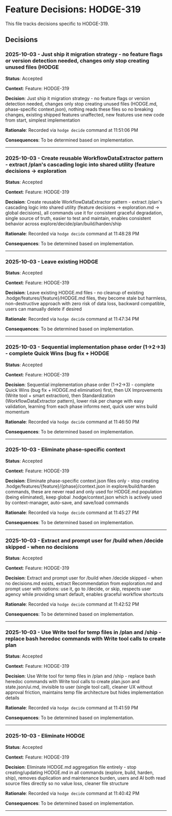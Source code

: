 # Feature Decisions: HODGE-319

This file tracks decisions specific to HODGE-319.

## Decisions

<!-- Add your decisions below -->

### 2025-10-03 - Just ship it migration strategy - no feature flags or version detection needed, changes only stop creating unused files (HODGE

**Status**: Accepted

**Context**:
Feature: HODGE-319

**Decision**:
Just ship it migration strategy - no feature flags or version detection needed, changes only stop creating unused files (HODGE.md, phase-specific context.json), nothing reads these files so no breaking changes, existing shipped features unaffected, new features use new code from start, simplest implementation

**Rationale**:
Recorded via `hodge decide` command at 11:51:06 PM

**Consequences**:
To be determined based on implementation.

---


### 2025-10-03 - Create reusable WorkflowDataExtractor pattern - extract /plan's cascading logic into shared utility (feature decisions → exploration

**Status**: Accepted

**Context**:
Feature: HODGE-319

**Decision**:
Create reusable WorkflowDataExtractor pattern - extract /plan's cascading logic into shared utility (feature decisions → exploration.md → global decisions), all commands use it for consistent graceful degradation, single source of truth, easier to test and maintain, enables consistent behavior across explore/decide/plan/build/harden/ship

**Rationale**:
Recorded via `hodge decide` command at 11:48:28 PM

**Consequences**:
To be determined based on implementation.

---


### 2025-10-03 - Leave existing HODGE

**Status**: Accepted

**Context**:
Feature: HODGE-319

**Decision**:
Leave existing HODGE.md files - no cleanup of existing .hodge/features/{feature}/HODGE.md files, they become stale but harmless, non-destructive approach with zero risk of data loss, backward compatible, users can manually delete if desired

**Rationale**:
Recorded via `hodge decide` command at 11:47:34 PM

**Consequences**:
To be determined based on implementation.

---


### 2025-10-03 - Sequential implementation phase order (1→2→3) - complete Quick Wins (bug fix + HODGE

**Status**: Accepted

**Context**:
Feature: HODGE-319

**Decision**:
Sequential implementation phase order (1→2→3) - complete Quick Wins (bug fix + HODGE.md elimination) first, then UX Improvements (Write tool + smart extraction), then Standardization (WorkflowDataExtractor pattern), lower risk per change with easy validation, learning from each phase informs next, quick user wins build momentum

**Rationale**:
Recorded via `hodge decide` command at 11:46:50 PM

**Consequences**:
To be determined based on implementation.

---


### 2025-10-03 - Eliminate phase-specific context

**Status**: Accepted

**Context**:
Feature: HODGE-319

**Decision**:
Eliminate phase-specific context.json files only - stop creating .hodge/features/{feature}/{phase}/context.json in explore/build/harden commands, these are never read and only used for HODGE.md population (being eliminated), keep global .hodge/context.json which is actively used by context-manager, auto-save, and save/load commands

**Rationale**:
Recorded via `hodge decide` command at 11:45:27 PM

**Consequences**:
To be determined based on implementation.

---


### 2025-10-03 - Extract and prompt user for /build when /decide skipped - when no decisions

**Status**: Accepted

**Context**:
Feature: HODGE-319

**Decision**:
Extract and prompt user for /build when /decide skipped - when no decisions.md exists, extract Recommendation from exploration.md and prompt user with options: use it, go to /decide, or skip, respects user agency while providing smart default, enables graceful workflow shortcuts

**Rationale**:
Recorded via `hodge decide` command at 11:42:52 PM

**Consequences**:
To be determined based on implementation.

---


### 2025-10-03 - Use Write tool for temp files in /plan and /ship - replace bash heredoc commands with Write tool calls to create plan

**Status**: Accepted

**Context**:
Feature: HODGE-319

**Decision**:
Use Write tool for temp files in /plan and /ship - replace bash heredoc commands with Write tool calls to create plan.json and state.json/ui.md, invisible to user (single tool call), cleaner UX without approval friction, maintains temp file architecture but hides implementation details

**Rationale**:
Recorded via `hodge decide` command at 11:41:59 PM

**Consequences**:
To be determined based on implementation.

---


### 2025-10-03 - Eliminate HODGE

**Status**: Accepted

**Context**:
Feature: HODGE-319

**Decision**:
Eliminate HODGE.md aggregation file entirely - stop creating/updating HODGE.md in all commands (explore, build, harden, ship), removes duplication and maintenance burden, users and AI both read source files directly so no value loss, cleaner file structure

**Rationale**:
Recorded via `hodge decide` command at 11:40:42 PM

**Consequences**:
To be determined based on implementation.

---


